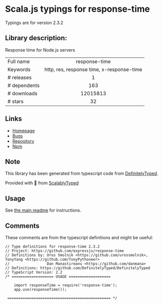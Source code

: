
# Scala.js typings for response-time

Typings are for version 2.3.2

## Library description:
Response time for Node.js servers

|                    |                 |
| ------------------ | :-------------: |
| Full name          | response-time |
| Keywords           | http, res, response time, x-response-time |
| # releases         | 1 |
| # dependents       | 163 |
| # downloads        | 12015813 |
| # stars            | 32 |

## Links
- [Homepage](https://github.com/expressjs/response-time)
- [Bugs](https://github.com/expressjs/response-time/issues)
- [Repository](https://github.com/expressjs/response-time)
- [Npm](https://www.npmjs.com/package/response-time)
    


## Note
This library has been generated from typescript code from [DefinitelyTyped](https://definitelytyped.org).

Provided with :purple_heart: from [ScalablyTyped](https://github.com/oyvindberg/ScalablyTyped)

## Usage
See [the main readme](../../readme.md) for instructions.

## Comments

These comments are from the typescript definitions and might be useful:
```
// Type definitions for response-time 2.3.2
// Project: https://github.com/expressjs/response-time
// Definitions by: Uros Smolnik <https://github.com/urossmolnik>, TonyYang <https://github.com/TonyPythoneer>
//                 Dan Manastireanu <https://github.com/danmana>
// Definitions: https://github.com/DefinitelyTyped/DefinitelyTyped
// TypeScript Version: 2.2
/* =================== USAGE ===================

    import responseTime = require('response-time');
    app.use(responseTime());

 =============================================== */



```

